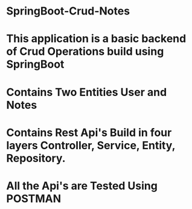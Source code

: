 # SpringBoot-Crud-Notes
# This application is a basic backend of Crud Operations build using SpringBoot
# Contains Two Entities User and Notes
# Contains Rest Api's Build in four layers Controller, Service, Entity, Repository.
# All the Api's are Tested Using POSTMAN

